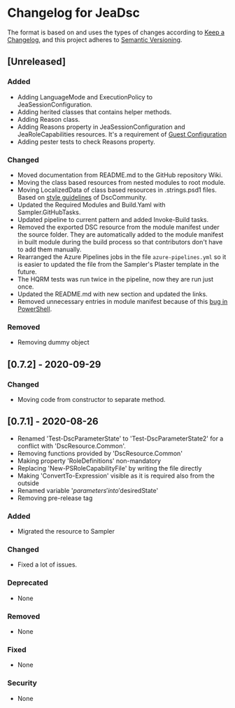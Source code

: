 # Changelog for JeaDsc

The format is based on and uses the types of changes according to [Keep a Changelog](https://keepachangelog.com/en/1.0.0/),
and this project adheres to [Semantic Versioning](https://semver.org/spec/v2.0.0.html).

## [Unreleased]

### Added

- Adding LanguageMode and ExecutionPolicy to JeaSessionConfiguration.
- Adding herited classes that contains helper methods.
- Adding Reason class.
- Adding Reasons property in JeaSessionConfiguration and JeaRoleCapabilities resources.
  It's a requirement of [Guest Configuration](https://docs.microsoft.com/en-us/azure/governance/policy/how-to/guest-configuration-create#get-targetresource-requirements)
- Adding pester tests to check Reasons property.

### Changed

- Moved documentation from README.md to the GitHub repository Wiki.
- Moving the class based resources from nested modules to root module.
- Moving LocalizedData of class based resources in .strings.psd1 files.
Based on [style guidelines](https://dsccommunity.org/styleguidelines/localization/) of DscCommunity.
- Updated the Required Modules and Build.Yaml with Sampler.GitHubTasks.
- Updated pipeline to current pattern and added Invoke-Build tasks.
- Removed the exported DSC resource from the module manifest under the
  source folder. They are automatically added to the module manifest in
  built module during the build process so that contributors don't have
  to add them manually.
- Rearranged the Azure Pipelines jobs in the file `azure-pipelines.yml`
  so it is easier to updated the file from the Sampler's Plaster template
  in the future.
- The HQRM tests was run twice in the pipeline, now they are run just once.
- Updated the README.md with new section and updated the links.
- Removed unnecessary entries in module manifest because of this [bug in PowerShell](https://github.com/PowerShell/PowerShell/issues/16750).

### Removed

- Removing dummy object

## [0.7.2] - 2020-09-29

### Changed

- Moving code from constructor to separate method.

## [0.7.1] - 2020-08-26

- Renamed 'Test-DscParameterState' to 'Test-DscParameterState2' for a conflict with 'DscResource.Common'.
- Removing functions provided by 'DscResource.Common'
- Making property 'RoleDefinitions' non-mandatory
- Replacing 'New-PSRoleCapabilityFile' by writing the file directly
- Making 'ConvertTo-Expression' visible as it is required also from the outside
- Renamed variable '$parameters' into '$desiredState'
- Removing pre-release tag

### Added

- Migrated the resource to Sampler

### Changed

- Fixed a lot of issues.

### Deprecated

- None

### Removed

- None

### Fixed

- None

### Security

- None
